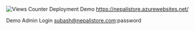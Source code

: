 ![Views Counter](https://views-counter.vercel.app/badge?pageId=https%3A%2F%2Fgithub%2Ecom%2Fzerkxubas%2FLaravel-Ecommerce-Sample&leftColor=212121&rightColor=3b41e8&type=total&label=Viewers&style=none)
Deployment Demo
https://nepalistore.azurewebsites.net/

Demo Admin Login
subash@nepalistore.com:password
